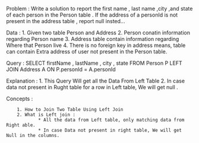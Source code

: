 Problem : Write a solution to report the first name , last name ,city ,and state of each person in the Person table . If the address of a personId is not present in the address table , report null insted...

Data : 
        1. Given two table Person and Address
        2. Person conatin information regarding Person name 
        3. Address table contain information regarding Where that Person live
        4. There is no foreign key in address means, table can contain Extra address of user not present in  the Person table.

Query :  SELECT firstName , lastName , city , state 
         FROM Person P LEFT JOIN Address A 
         ON P.personId = A.personId

Explanation : 
    1. This Query Will get all the Data From Left Table
    2.  In case data not present in Rught table for a row in Left table, We will get null .

Concepts :

        1. How to Join Two Table Using Left Join
        2. What is Left join :  
                * All the data from Left table, only matching data from Right able.
                * In case Data not present in right table, We will get Null in the columns.  